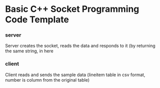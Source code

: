 
# Basic C++ Socket Programming Code Template

### server

Server creates the socket, reads the data and responds to it (by returning the same string, in here

### client

Client reads and sends the sample data (lineitem table in csv format, number is column from the original table)
